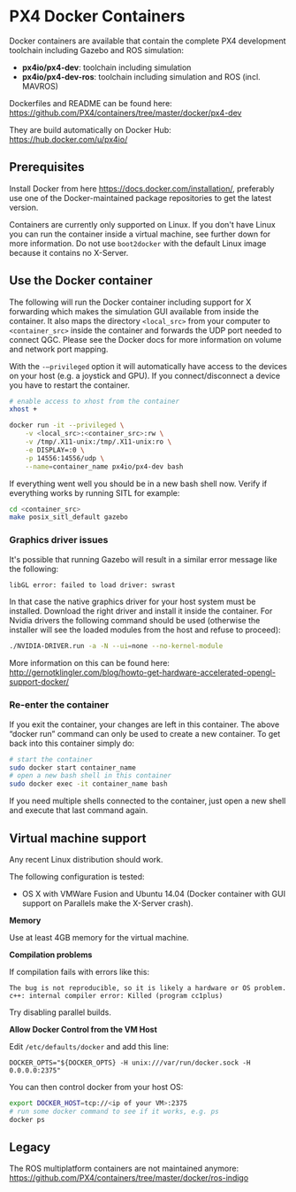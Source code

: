 # PX4 Docker Containers

Docker containers are available that contain the complete PX4 development toolchain including Gazebo and ROS simulation:

  * **px4io/px4-dev**: toolchain including simulation
  * **px4io/px4-dev-ros**: toolchain including simulation and ROS (incl. MAVROS)

Dockerfiles and README can be found here: https://github.com/PX4/containers/tree/master/docker/px4-dev

They are build automatically on Docker Hub: https://hub.docker.com/u/px4io/

## Prerequisites

Install Docker from here https://docs.docker.com/installation/, preferably use one of the Docker-maintained package repositories to get the latest version.

Containers are currently only supported on Linux. If you don't have Linux you can run the container inside a virtual machine, see further down for more information. Do not use `boot2docker` with the default Linux image because it contains no X-Server.

## Use the Docker container

The following will run the Docker container including support for X forwarding which makes the simulation GUI available from inside the container. It also maps the directory `<local_src>` from your computer to `<container_src>` inside the container and forwards the UDP port needed to connect QGC. Please see the Docker docs for more information on volume and network port mapping.

With the `-–privileged` option it will automatically have access to the devices on your host (e.g. a joystick and GPU). If you connect/disconnect a device you have to restart the container.

```sh
# enable access to xhost from the container
xhost +

docker run -it --privileged \
    -v <local_src>:<container_src>:rw \
    -v /tmp/.X11-unix:/tmp/.X11-unix:ro \
    -e DISPLAY=:0 \
    -p 14556:14556/udp \
    --name=container_name px4io/px4-dev bash
```

If everything went well you should be in a new bash shell now. Verify if everything works by running SITL for example:

```sh
cd <container_src>
make posix_sitl_default gazebo
```

### Graphics driver issues

It's possible that running Gazebo will result in a similar error message like the following:

```sh
libGL error: failed to load driver: swrast
```

In that case the native graphics driver for your host system must be installed. Download the right driver and install it inside the container. For Nvidia drivers the following command should be used (otherwise the installer will see the loaded modules from the host and refuse to proceed):

```sh
./NVIDIA-DRIVER.run -a -N --ui=none --no-kernel-module
```

More information on this can be found here: http://gernotklingler.com/blog/howto-get-hardware-accelerated-opengl-support-docker/

### Re-enter the container

If you exit the container, your changes are left in this container. The above “docker run” command can only be used to create a new container. To get back into this container simply do:

```sh
# start the container
sudo docker start container_name
# open a new bash shell in this container
sudo docker exec -it container_name bash
```

If you need multiple shells connected to the container, just open a new shell and execute that last command again. 

## Virtual machine support

Any recent Linux distribution should work.

The following configuration is tested:

  * OS X with VMWare Fusion and Ubuntu 14.04 (Docker container with GUI support on Parallels make the X-Server crash).

**Memory**

Use at least 4GB memory for the virtual machine.

**Compilation problems**

If compilation fails with errors like this:

```
The bug is not reproducible, so it is likely a hardware or OS problem.
c++: internal compiler error: Killed (program cc1plus)
```

Try disabling parallel builds.

**Allow Docker Control from the VM Host**

Edit `/etc/defaults/docker` and add this line:

```
DOCKER_OPTS="${DOCKER_OPTS} -H unix:///var/run/docker.sock -H 0.0.0.0:2375"
```

You can then control docker from your host OS:

```sh
export DOCKER_HOST=tcp://<ip of your VM>:2375
# run some docker command to see if it works, e.g. ps
docker ps
```

## Legacy

The ROS multiplatform containers are not maintained anymore: https://github.com/PX4/containers/tree/master/docker/ros-indigo
